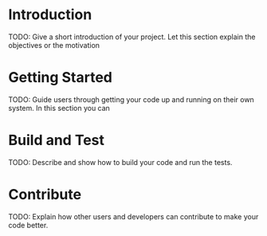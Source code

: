 # Introduction 
TODO: Give a short introduction of your project. Let this section explain the objectives or the motivation 

# Getting Started
TODO: Guide users through getting your code up and running on their own system. In this section you can 

# Build and Test
TODO: Describe and show how to build your code and run the tests. 

# Contribute
TODO: Explain how other users and developers can contribute to make your code better. 
